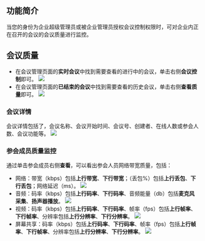 ## 功能简介
当您的身份为企业超级管理员或被企业管理员授权会议控制权限时，可对企业内正在召开的会议的会议质量进行监控。

## 会议质量
- 在会议管理页面的**实时会议**中找到需要查看的进行中的会议，单击右侧**会议控制**即可。
![](https://qcloudimg.tencent-cloud.cn/raw/38367953cd601eee44a891f11fef8f5c.png)
- 在会议管理页面的**已结束的会议**中找到需要查看的历史会议，单击右侧**查看质量**即可。
![](https://qcloudimg.tencent-cloud.cn/raw/470172f8ed91221a97a4a856e38e09f6.png)

### 会议详情
会议详情包括了，会议名称、会议开始时间、会议号、创建者、在线人数或参会人数、会议功能等。
![](https://qcloudimg.tencent-cloud.cn/raw/880469b58866b5fc9523213f5c9f2aab.png)

### 参会成员质量监控
通过单击参会成员右侧**查看**，可以看出参会人员网络带宽质量，包括：
- 网络：带宽（kbps）包括**上行带宽**、**下行带宽**；（丢包%）包括**上行丢包**、**下行丢包**；网络延迟（ms）。
![](https://qcloudimg.tencent-cloud.cn/raw/9514476930808c4235cf91dd7b529a0e.png)
- 音频：码率（kbps）包括**上行码率**、**下行码率**、音频能量（db）包括**麦克风采集**、**扬声器播放**。
![](https://qcloudimg.tencent-cloud.cn/raw/e2765ae7d1ffe98ad190038778a39e47.png)
- 视频：码率（kbps）包括**上行码率**、**下行码率**、帧率（fps）包括**上行帧率**、**下行帧率**、分辨率包括**上行分辨率**、**下行分辨率**。
![](https://qcloudimg.tencent-cloud.cn/raw/9ed3d2c35e6a797a8719593b42e64574.png)
- 屏幕共享：码率（kbps）包括**上行码率**、**下行码率**、帧率（fps）包括**上行帧率**、**下行帧率**、分辨率包括**上行分辨率**、**下行分辨率**。
![](https://qcloudimg.tencent-cloud.cn/raw/22405b7f0f4fbd5b81d42ce4bc593098.png)
 
